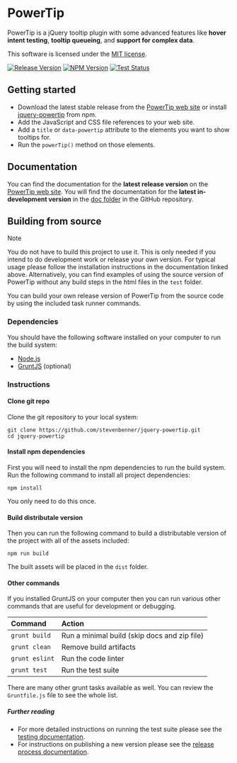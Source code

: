 # PowerTip

PowerTip is a jQuery tooltip plugin with some advanced features like **hover intent testing**, **tooltip queueing**, and **support for complex data**.

This software is licensed under the [MIT license][license].

[![Release Version][releasebadge]][releases] [![NPM Version][npmbadge]][npmpage] [![Test Status][testbadge]][teststatus]

[license]: LICENSE.txt
[releases]: https://github.com/stevenbenner/jquery-powertip/releases
[teststatus]: https://github.com/stevenbenner/jquery-powertip/actions/workflows/run-tests.yml
[releasebadge]: https://img.shields.io/github/release/stevenbenner/jquery-powertip.svg?style=flat-square
[npmbadge]: https://img.shields.io/npm/v/jquery-powertip.svg?style=flat-square
[testbadge]: https://img.shields.io/github/actions/workflow/status/stevenbenner/jquery-powertip/run-tests.yml?style=flat-square

## Getting started

* Download the latest stable release from the [PowerTip web site][projectpage] or install [jquery-powertip][npmpage] from npm.
* Add the JavaScript and CSS file references to your web site.
* Add a `title` or `data-powertip` attribute to the elements you want to show tooltips for.
* Run the `powerTip()` method on those elements.

[npmpage]: https://www.npmjs.com/package/jquery-powertip

## Documentation

You can find the documentation for the **latest release version** on the [PowerTip web site][projectpage]. You will find the documentation for the **latest in-development version** in the [doc folder][docs] in the GitHub repository.

[projectpage]: https://stevenbenner.github.io/jquery-powertip/
[docs]: https://github.com/stevenbenner/jquery-powertip/tree/master/doc

## Building from source

> [!NOTE]
> You do not have to build this project to use it. This is only needed if you intend to do development work or release your own version. For typical usage please follow the installation instructions in the documentation linked above. Alternatively, you can find examples of using the source version of PowerTip without any build steps in the html files in the `test` folder.

You can build your own release version of PowerTip from the source code by using the included task runner commands.

### Dependencies

You should have the following software installed on your computer to run the build system:

 * [Node.js][nodejs]
 * [GruntJS][gruntjs] (optional)

[gruntjs]: https://gruntjs.com/
[nodejs]: https://nodejs.org/

### Instructions

#### Clone git repo

Clone the git repository to your local system:

```shell
git clone https://github.com/stevenbenner/jquery-powertip.git
cd jquery-powertip
```

#### Install npm dependencies

First you will need to install the npm dependencies to run the build system. Run the following command to install all project dependencies:

```shell
npm install
```

You only need to do this once.

#### Build distributale version

Then you can run the following command to build a distributable version of the project with all of the assets included:

```shell
npm run build
```

The built assets will be placed in the `dist` folder.

#### Other commands

If you installed GruntJS on your computer then you can run various other commands that are useful for development or debugging.

| Command        | Action                                       |
| :------------- | :------------------------------------------- |
| `grunt build`  | Run a minimal build (skip docs and zip file) |
| `grunt clean`  | Remove build artifacts                       |
| `grunt eslint` | Run the code linter                          |
| `grunt test`   | Run the test suite                           |

There are many other grunt tasks available as well. You can review the `Gruntfile.js` file to see the whole list.

##### Further reading

 * For more detailed instructions on running the test suite please see the [testing documentation][testingdoc].
 * For instructions on publishing a new version please see the [release process documentation][releasedoc].

[testingdoc]: test/README.md
[releasedoc]: doc/release-process.md
